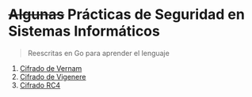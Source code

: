 # ~~Algunas~~ Prácticas de Seguridad en Sistemas Informáticos

> Reescritas en Go para aprender el lenguaje

1. [Cifrado de Vernam](https://github.com/DanielRamosAcosta/seguridad-go/tree/master/prct01)
2. [Cifrado de Vigenere](https://github.com/DanielRamosAcosta/seguridad-go/tree/master/prct02)
3. [Cifrado RC4](https://github.com/DanielRamosAcosta/seguridad-go/tree/master/prct03)
